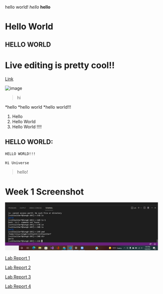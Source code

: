 hello world!
*hello*
**hello**
# Hello World
## HELLO WORLD

# Live editing is pretty cool!!

[Link](https://vickyc0221.github.io/cse15l-lab-reports/)

![image](https://user-images.githubusercontent.com/97704459/149413119-d4b08222-19a8-4c1b-9985-d65e0ced8451.png)


> hi

*hello
*hello world
*hello world!!!

1. Hello
2. Hello World
3. Hello World !!!!

HELLO WORLD:
---
`HELLO WORLD!!!` 


```
Hi Universe

```
> hello!

# Week 1 Screenshot
![Image](img2.png)

[Lab Report 1](https://vickyc0221.github.io/cse15l-lab-reports/lab-report-1-week-2.html)

[Lab Report 2](https://vickyc0221.github.io/cse15l-lab-reports/lab-report-2-week-4.html)

[Lab Report 3](https://vickyc0221.github.io/cse15l-lab-reports/lab-report-3-week-6.html)

[Lab Report 4](https://vickyc0221.github.io/cse15l-lad-reports/lab-report-4-week-8.html)
